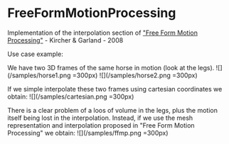 # FreeFormMotionProcessing
Implementation of the interpolation section of ["Free Form Motion Processing"](http://mgarland.org/files/papers/freeform.pdf) - Kircher &amp; Garland - 2008

Use case example:

We have two 3D frames of the same horse in motion (look at the legs). 
![](/samples/horse1.png =300px) ![](/samples/horse2.png =300px)

If we simple interpolate these two frames using cartesian coordinates we obtain:
![](/samples/cartesian.png =300px)

There is a clear problem of a loos of volume in the legs, plus the motion itself being lost in the interpolation. Instead, if we use the mesh representation and interpolation proposed in "Free Form Motion Processing" we obtain:
![](/samples/ffmp.png =300px)
